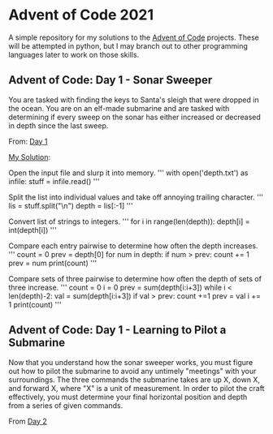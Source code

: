 # Advent of Code 2021

A simple repository for my solutions to the [Advent of
Code](https://adventofcode.com/) projects. These will be attempted in
python, but I may branch out to other programming languages later to
work on those skills.

## Advent of Code: Day 1 - Sonar Sweeper

You are tasked with finding the keys to Santa's sleigh that were
dropped in the ocean. You are on an elf-made submarine and are tasked
with determining if every sweep on the sonar has either increased or
decreased in depth since the last sweep.

From: [Day 1](https://adventofcode.com/2021/day/1)

[My Solution](https://github.com/zpalmer618/adventcode21/blob/master/day1/sweeper.py):

Open the input file and slurp it into memory.
'''
with open('depth.txt') as infile:
    stuff = infile.read()
'''

Split the list into individual values and take off annoying trailing
character.
'''
lis = stuff.split("\n")
depth = lis[:-1]
'''

Convert list of strings to integers.
'''
for i in range(len(depth)):
    depth[i] = int(depth[i])
'''

Compare each entry pairwise to determine how often the depth
increases.
'''
count = 0
prev = depth[0]
for num in depth:
    if num > prev:
        count += 1
    prev = num
print(count)
'''

Compare sets of three pairwise to determine how often the depth of
sets of three increase.
'''
count = 0
i = 0
prev = sum(depth[i:i+3])
while i < len(depth)-2:
    val = sum(depth[i:i+3])
    if val > prev:
        count +=1
    prev = val
    i += 1
print(count)
'''


## Advent of Code: Day 1 - Learning to Pilot a Submarine

Now that you understand how the sonar sweeper works, you must figure
out how to pilot the submarine to avoid any untimely "meetings" with
your surroundings. The three commands the submarine takes are up X,
down X, and forward X, where "X" is a unit of measurement. In order to
pilot the craft effectively, you must determine your final horizontal
position and depth from a series of given commands.

From [Day 2](https://adventofcode.com/2021/day/2)
